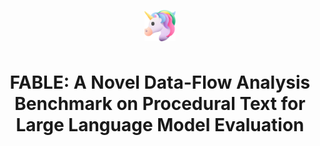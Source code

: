 <p align="center">
  <img src="./unicorn.png" alt="FABLE Logo" width="50" style="vertical-align: middle; margin-bottom: 10px;">
</p>

<h1 align="center">
  FABLE: A Novel Data-Flow Analysis Benchmark on Procedural Text for Large Language Model Evaluation
</h1>

